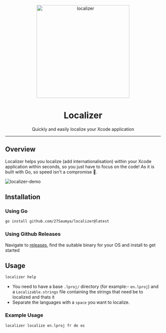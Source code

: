 <div align="center">
  <img src="https://github.com/27Saumya/localizer/assets/64534496/af788aac-9bef-4f14-ba64-17608789162c" width="300" alt="localizer">
  <h1 align="center">Localizer</h1>
  Quickly and easily localize your Xcode application
</div>

***

<div align="left">

## Overview
Localizer helps you localize (add internationalisation) within your Xcode application within seconds, so you just have to focus on the code!
As it is built with Go, so speed isn't a compromise 🚀.

![localizer-demo](https://github.com/27Saumya/localizer/assets/64534496/be26ea72-3825-426e-9cfd-3b879193c2b7)

## Installation

### Using Go
```bash
go install github.com/27Saumya/localizer@latest
```

### Using Github Releases
Navigate to [releases](https://github.com/27Saumya/localizer/releases/latest), find the suitable binary for your OS and install to get started

## Usage
```bash
localizer help
```
- You need to have a base `.lproj/` directory (for example:- `en.lproj`) and a `Localizable.strings` file containing the strings that need be to localized and thats it
- Separate the languages with a `space` you want to localize.

### Example Usage
```bash
localizer localize en.lproj fr de es
``` 

</div>

